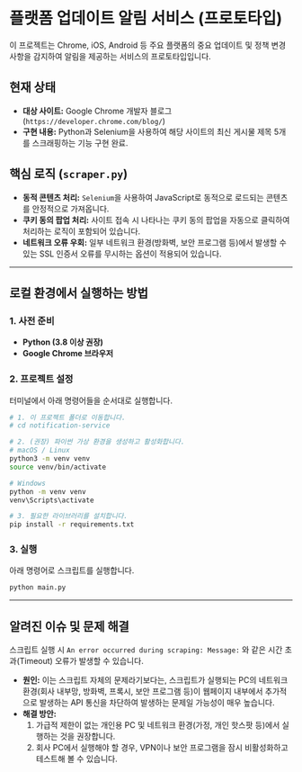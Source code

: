 # 플랫폼 업데이트 알림 서비스 (프로토타입)

이 프로젝트는 Chrome, iOS, Android 등 주요 플랫폼의 중요 업데이트 및 정책 변경 사항을 감지하여 알림을 제공하는 서비스의 프로토타입입니다.

## 현재 상태

- **대상 사이트:** Google Chrome 개발자 블로그 (`https://developer.chrome.com/blog/`)
- **구현 내용:** Python과 Selenium을 사용하여 해당 사이트의 최신 게시물 제목 5개를 스크래핑하는 기능 구현 완료.

## 핵심 로직 (`scraper.py`)

- **동적 콘텐츠 처리:** `Selenium`을 사용하여 JavaScript로 동적으로 로드되는 콘텐츠를 안정적으로 가져옵니다.
- **쿠키 동의 팝업 처리:** 사이트 접속 시 나타나는 쿠키 동의 팝업을 자동으로 클릭하여 처리하는 로직이 포함되어 있습니다.
- **네트워크 오류 우회:** 일부 네트워크 환경(방화벽, 보안 프로그램 등)에서 발생할 수 있는 SSL 인증서 오류를 무시하는 옵션이 적용되어 있습니다.

---

## 로컬 환경에서 실행하는 방법

### 1. 사전 준비

- **Python (3.8 이상 권장)**
- **Google Chrome 브라우저**

### 2. 프로젝트 설정

터미널에서 아래 명령어들을 순서대로 실행합니다.

```bash
# 1. 이 프로젝트 폴더로 이동합니다.
# cd notification-service

# 2. (권장) 파이썬 가상 환경을 생성하고 활성화합니다.
# macOS / Linux
python3 -m venv venv
source venv/bin/activate

# Windows
python -m venv venv
venv\Scripts\activate

# 3. 필요한 라이브러리를 설치합니다.
pip install -r requirements.txt
```

### 3. 실행

아래 명령어로 스크립트를 실행합니다.

```bash
python main.py
```

---

## 알려진 이슈 및 문제 해결

스크립트 실행 시 `An error occurred during scraping: Message:` 와 같은 시간 초과(Timeout) 오류가 발생할 수 있습니다.

- **원인:** 이는 스크립트 자체의 문제라기보다는, 스크립트가 실행되는 PC의 네트워크 환경(회사 내부망, 방화벽, 프록시, 보안 프로그램 등)이 웹페이지 내부에서 추가적으로 발생하는 API 통신을 차단하여 발생하는 문제일 가능성이 매우 높습니다.
- **해결 방안:**
  1.  가급적 제한이 없는 개인용 PC 및 네트워크 환경(가정, 개인 핫스팟 등)에서 실행하는 것을 권장합니다.
  2.  회사 PC에서 실행해야 할 경우, VPN이나 보안 프로그램을 잠시 비활성화하고 테스트해 볼 수 있습니다.
